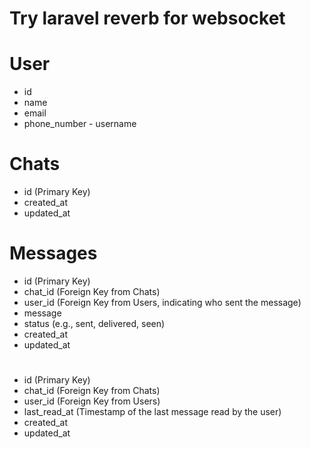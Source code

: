 # Try laravel reverb for websocket


# User

- id
- name
- email
- phone_number - username


# Chats

- id (Primary Key)
- created_at
- updated_at

# Messages

- id (Primary Key)
- chat_id (Foreign Key from Chats)
- user_id (Foreign Key from Users, indicating who sent the message)
- message
- status (e.g., sent, delivered, seen)
- created_at
- updated_at

# 
- id (Primary Key)
- chat_id (Foreign Key from Chats)
- user_id (Foreign Key from Users)
- last_read_at (Timestamp of the last message read by the user)
- created_at
- updated_at
